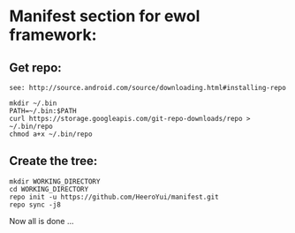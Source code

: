 Manifest section for ewol framework:
====================================

Get repo:
---------

	see: http://source.android.com/source/downloading.html#installing-repo

	mkdir ~/.bin
	PATH=~/.bin:$PATH
	curl https://storage.googleapis.com/git-repo-downloads/repo > ~/.bin/repo
	chmod a+x ~/.bin/repo


Create the tree:
----------------

	mkdir WORKING_DIRECTORY
	cd WORKING_DIRECTORY
	repo init -u https://github.com/HeeroYui/manifest.git
	repo sync -j8


Now all is done ...
